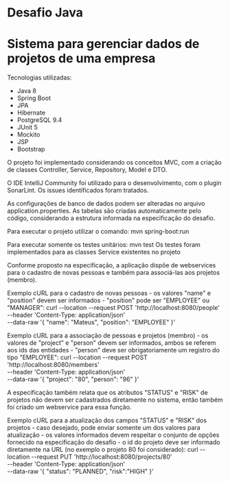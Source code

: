 # Desafio Java

# Sistema para gerenciar dados de projetos de uma empresa

Tecnologias utilizadas: 
- Java 8
- Spring Boot  
- JPA
- Hibernate
- PostgreSQL 9.4
- JUnit 5
- Mockito
- JSP 
- Bootstrap

O projeto foi implementado considerando os conceitos MVC, com a criação de classes Controller, Service, Repository, Model e DTO.

O IDE IntelliJ Community foi utilizado para o desenvolvimento, com o plugin SonarLint. Os issues identificados foram tratados.

As configurações de banco de dados podem ser alteradas no arquivo application.properties.
As tabelas são criadas automaticamente pelo código, considerando a estrutura informada na especificação do desafio.

Para executar o projeto utilizar o comando: mvn spring-boot:run

Para executar somente os testes unitários: mvn test
Os testes foram implementados para as classes Service existentes no projeto

Conforme proposto na especificação, a aplicação dispõe de webservices para o cadastro de novas pessoas e também para associá-las aos projetos (membro).

Exemplo cURL para o cadastro de novas pessoas - os valores "name" e "position" devem ser informados - "position" pode ser "EMPLOYEE" ou "MANAGER":
curl --location --request POST 'http://localhost:8080/people' \
--header 'Content-Type: application/json' \
--data-raw '{
    "name": "Mateus",
    "position": "EMPLOYEE"
}'

Exemplo cURL para a associação de pessoas e projetos (membro) - os valores de "project" e "person" devem ser informados, ambos se referem aos ids das entidades - "person" deve ser obrigatoriamente um registro do tipo "EMPLOYEE":
curl --location --request POST 'http://localhost:8080/members' \
--header 'Content-Type: application/json' \
--data-raw '{
    "project": "80",
    "person": "96"
}'

A especificação também relata que os atributos "STATUS" e "RISK" de projetos não devem ser cadastrados diretamente no sistema, então também foi criado um webservice para essa função.

Exemplo cURL para a atualização dos campos "STATUS" e "RISK" dos projetos - caso desejado, pode enviar somente um dos valores para atualização - os valores informados devem respeitar o conjunto de opções fornecido na especificação do desafio - o id do projeto deve ser informado diretamente na URL (no exemplo o projeto 80 foi considerado):
curl --location --request PUT 'http://localhost:8080/projects/80' \
--header 'Content-Type: application/json' \
--data-raw '{
    "status": "PLANNED",
    "risk":"HIGH"
}'


